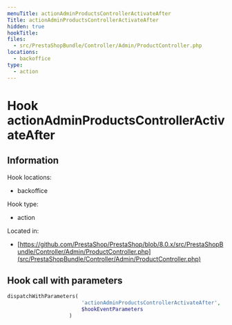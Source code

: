 ```yaml
---
menuTitle: actionAdminProductsControllerActivateAfter
Title: actionAdminProductsControllerActivateAfter
hidden: true
hookTitle: 
files:
  - src/PrestaShopBundle/Controller/Admin/ProductController.php
locations:
  - backoffice
type:
  - action
---
```


# Hook actionAdminProductsControllerActivateAfter

## Information

Hook locations: 
  - backoffice

Hook type: 
  - action

Located in: 
  - [https://github.com/PrestaShop/PrestaShop/blob/8.0.x/src/PrestaShopBundle/Controller/Admin/ProductController.php](src/PrestaShopBundle/Controller/Admin/ProductController.php)

## Hook call with parameters

```php
dispatchWithParameters(
                        'actionAdminProductsControllerActivateAfter',
                        $hookEventParameters
                    )
```